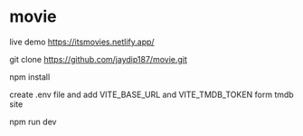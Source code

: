 # movie

live demo  https://itsmovies.netlify.app/

git clone https://github.com/jaydip187/movie.git 


npm install


create .env file and add VITE_BASE_URL and VITE_TMDB_TOKEN form tmdb site


npm run dev
